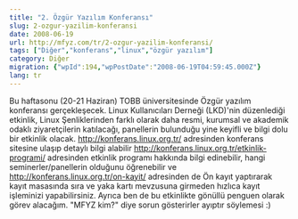 ```yaml
---
title: "2. Özgür Yazılım Konferansı"
slug: 2-ozgur-yazilim-konferansi
date: 2008-06-19
url: http://mfyz.com/tr/2-ozgur-yazilim-konferansi/
tags: ["Diğer","konferans","linux","özgür yazılım"]
category: Diğer
migration: {"wpId":194,"wpPostDate":"2008-06-19T04:59:45.000Z"}
lang: tr
---
```


Bu haftasonu (20-21 Haziran) TOBB üniversitesinde Özgür yazılım konferansı gerçekleşecek. Linux Kullanıcıları Derneği (LKD)'nin düzenlediği etkinlik, Linux Şenliklerinden farklı olarak daha resmi, kurumsal ve akademik odaklı ziyaretçilerin katılacağı, panellerin bulunduğu yine keyifli ve bilgi dolu bir etkinlik olacak. http://konferans.linux.org.tr/ adresinden konferans sitesine ulaşıp detaylı bilgi alabilir http://konferans.linux.org.tr/etkinlik-programi/ adresinden etkinlik programı hakkında bilgi edinebilir, hangi seminerler/panellerin olduğunu öğrenebilir ve http://konferans.linux.org.tr/on-kayit/ adresinden de Ön kayıt yaptırarak kayıt masasında sıra ve yaka kartı mevzusuna girmeden hızlıca kayıt işleminizi yapabilirsiniz. Ayrıca ben de bu etkinlikte gönüllü penguen olarak görev alacağım. "MFYZ kim?" diye sorun gösterirler ayıptır söylemesi :)